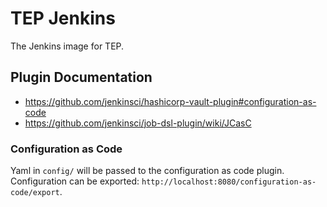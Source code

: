 # TEP Jenkins

The Jenkins image for TEP.

## Plugin Documentation

* https://github.com/jenkinsci/hashicorp-vault-plugin#configuration-as-code
* https://github.com/jenkinsci/job-dsl-plugin/wiki/JCasC

### Configuration as Code

Yaml in `config/` will be passed to the configuration as code plugin.
Configuration can be exported: `http://localhost:8080/configuration-as-code/export`.
